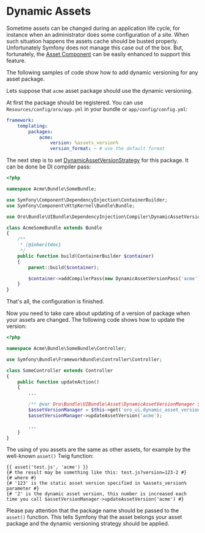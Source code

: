 Dynamic Assets
==============

Sometime assets can be changed during an application life cycle, for instance when an administrator does some configuration of a site. When such situation happens the assets cache should be busted properly. Unfortunately Symfony does not manage this case out of the box. But, fortunately, the [Asset Component](http://symfony.com/doc/current/components/asset/introduction.html) can be easily enhanced to support this feature.

The following samples of code show how to add dynamic versioning for any asset package.

Lets suppose that `acme` asset package should use the dynamic versioning.

At first the package should be registered. You can use `Resources/config/oro/app.yml` in your bundle or `app/config/config.yml`:

```yaml
framework:
    templating:
        packages:
            acme:
                version: %assets_version%
                version_format: ~ # use the default format
```

The next step is to set [DynamicAssetVersionStrategy](../../Asset/DynamicAssetVersionStrategy.php) for this package. It can be done be DI compiler pass:

```php
<?php

namespace Acme\Bundle\SomeBundle;

use Symfony\Component\DependencyInjection\ContainerBuilder;
use Symfony\Component\HttpKernel\Bundle\Bundle;

use Oro\Bundle\UIBundle\DependencyInjection\Compiler\DynamicAssetVersionPass;

class AcmeSomeBundle extends Bundle
{
    /**
     * {@inheritdoc}
     */
    public function build(ContainerBuilder $container)
    {
        parent::build($container);

        $container->addCompilerPass(new DynamicAssetVersionPass('acme'));
    }
}
```

That's all, the configuration is finished.

Now you need to take care about updating of a version of package when your assets are changed. The following code shows how to update the version:

```php
<?php

namespace Acme\Bundle\SomeBundle\Controller;

use Symfony\Bundle\FrameworkBundle\Controller\Controller;

class SomeController extends Controller
{
    public function updateAction()
    {
        ...

        /** @var Oro\Bundle\UIBundle\Asset\DynamicAssetVersionManager $assetVersionManager */
        $assetVersionManager = $this->get('oro_ui.dynamic_asset_version_manager');
        $assetVersionManager->updateAssetVersion('acme');

        ...
    }
}
```

The using of you assets are the same as other assets, for example by the well-known `asset()` Twig function:

```twig
{{ asset('test.js', 'acme') }}
{# the result may be something like this: test.js?version=123-2 #}
{# where #}
{# '123' is the static asset version specified in %assets_version% parameter #}
{# '2' is the dynamic asset version, this number is increased each time you call $assetVersionManager->updateAssetVersion('acme') #}
```

Please pay attention that the package name should be passed to the `asset()` function. This tells Symfony that the asset belongs your asset package and the dynamic versioning strategy should be applied.
